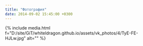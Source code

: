```yaml
---
title: "Фотография"
date: 2014-09-02 15:45:00 +0300
---
```



{% include media.html f="D:/site/GiT/whiteldragon.github.io/assets/vk_photos/4/TyE-FE-HJLw.jpg" alt="" %}
